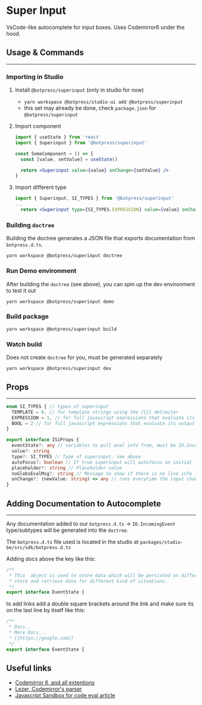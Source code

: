 # Super Input

VsCode-like autocomplete for input boxes. Uses Codemirror6 under the hood.

## Usage & Commands

---

### Importing in Studio

1. Install `@botpress/superinput` (only in studio for now)
   - `yarn workspace @botpress/studio-ui add @botpress/superinput`
   - this set may already be done, check `package.json` for `@botpress/superinput`
2. Import component

   ```jsx
   import { useState } from 'react'
   import { Superinput } from '@botpress/superinput'

   const SomeComponent = () => {
     const [value, setValue] = useState()

     return <Superinput value={value} onChange={setValue} />
   }
   ```

3. Import different type

   ```jsx
   import { Superinput, SI_TYPES } from '@botpress/superinput'
   ...
     return <Superinput type={SI_TYPES.EXPRESSION} value={value} onChange={setValue} />

   ```

### Building `doctree`

Building the doctree generates a JSON file that exports documentation from `botpress.d.ts`.

```shell
yarn workspace @botpress/superinput doctree
```

### Run Demo environment

After building the `doctree` (see above), you can spin up the dev environment to test it out

```shell
yarn workspace @botpress/superinput demo
```

### Build package

```shell
yarn workspace @botpress/superinput build
```

### Watch build

Does not create `doctree` for you, must be generated separately

```shell
yarn workspace @botpress/superinput dev
```

## Props

---

```typescript
enum SI_TYPES { // types of superinput
  TEMPLATE = 0, // for template strings using the {{}} delimiter
  EXPRESSION = 1, // for full javascript expressions that evaluate its full output
  BOOL = 2 // for full javascript expressions that evaluate its output to a bool
}

export interface ISiProps {
  eventState?: any // variables to pull eval info from, must be IO.IncomingEvent
  value?: string
  type?: SI_TYPES // Type of superinput, see above
  autoFocus?: boolean // If true superinput will autofocus on initial load
  placeholder?: string // Placeholder value
  noGlobsEvalMsg?: string // Message to show if there is no live info (defaults to not showing a message)
  onChange?: (newValue: string) => any // runs everytime the input changes
}
```

## Adding Documentation to Autocomplete

---

Any documentation added to our `botpress.d.ts` -> `IO.IncomingEvent` type/subtypes will be generated into the `doctree`.

The `botpress.d.ts` file used is located in the studio at `packages/studio-be/src/sdk/botpress.d.ts`

Adding docs above the key like this:

```typescript
/**
 * This  object is used to store data which will be persisted on different timeframes. It allows you to easily
 * store and retrieve data for different kind of situations.
 */
export interface EventState {
```

to add links add a double square brackets around the link and make sure its on the last line by itself like this:

```typescript
/**
 * Docs..
 * More Docs...
 * [[https://google.com]]
 */
export interface EventState {
```

## Useful links

- [Codemirror 6, and all extentions](https://codemirror.net/6/docs/ref/)
- [Lezer, Codemirror's parser](https://lezer.codemirror.net/docs/ref/#lr.Parser)
- [Javascript Sandbox for code eval article](https://blog.risingstack.com/writing-a-javascript-framework-sandboxed-code-evaluation/)
